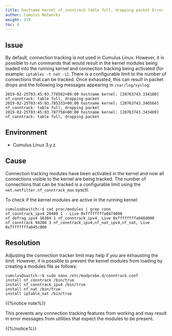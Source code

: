 ```yaml
---
title: hostname kernel nf_conntrack table full, dropping packet Error
author: Cumulus Networks
weight: 319
toc: 4
---
```


## Issue

By default, connection tracking is not used in Cumulus Linux. However, it is possible to run commands that would result in the kernel modules being loaded into the running kernel and connection tracking being activated (for example: `iptables -t nat -L`). There is a configurable limit to the number of connections that can be tracked. Once exhausted, this can result in packet drops and the following log messages appearing in `/var/log/syslog`:

    2019-02-25T03:45:03.778502+00:00 hostname kernel: [20763743.334180] nf_conntrack: table full, dropping packet
    2019-02-25T03:45:03.785333+00:00 hostname kernel: [20763743.340564] nf_conntrack: table full, dropping packet
    2019-02-25T03:45:03.787758+00:00 hostname kernel: [20763743.343469] nf_conntrack: table full, dropping packet

## Environment

- Cumulus Linux 3.y.z

## Cause

Connection tracking modules have been activated in the kernel and now all connections visible to the kernel are being tracked. The number of connections that can be tracked is a configurable limit using the `net.netfilter.nf_conntrack_max` sysctl.

To check if the kernel modules are active in the running kernel:

    cumulus@switch:~$ cat proc/modules | grep conn
    nf_conntrack_ipv4 20480 1 - Live 0xffffffffa0474000
    nf_defrag_ipv4 16384 1 nf_conntrack_ipv4, Live 0xffffffffa048d000
    nf_conntrack 94208 3 nf_conntrack_ipv4,nf_nat_ipv4,nf_nat, Live 0xffffffffa045c000

## Resolution

Adjusting the connection tracker limit may help if you are exhausting the limit. However, it is possible to prevent the kernel modules from loading by creating a modules file as follows:

    cumulus@switch:~$ sudo nano /etc/modprobe.d/conntrack.conf
    install nf_conntrack /bin/true
    install nf_conntrack_ipv4 /bin/true
    install nf_nat /bin/true
    install iptable_nat /bin/true

{{%notice note%}}

This prevents any connection tracking features from working and may result in error messages from utilities that expect the modules to be present.

{{%/notice%}}
